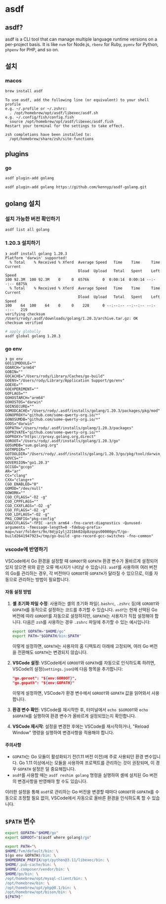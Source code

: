 # asdf

## asdf?

asdf is a CLI tool that can manage multiple language runtime versions on a per-project basis. It is like `nvm` for Node.js, `rbenv` for Ruby, `pyenv` for Python, `phpenv` for PHP, and so on.

## 설치

### macos

```bash
brew install asdf
```

```log
To use asdf, add the following line (or equivalent) to your shell profile
e.g. ~/.profile or ~/.zshrc:
  . /opt/homebrew/opt/asdf/libexec/asdf.sh
e.g. ~/.config/fish/config.fish
  source /opt/homebrew/opt/asdf/libexec/asdf.fish
Restart your terminal for the settings to take effect.

zsh completions have been installed to:
  /opt/homebrew/share/zsh/site-functions
```

## plugins

### go

```bash
asdf plugin-add golang
```

```bash
asdf plugin-add golang https://github.com/kennyp/asdf-golang.git
```

## golang 설치

### 설치 가능한 버전 확인하기

```bash
asdf list all golang
```

### 1.20.3 설치하기

```log
❯ asdf install golang 1.20.3
Platform 'darwin' supported!
  % Total    % Received % Xferd  Average Speed   Time    Time     Time  Current
                                 Dload  Upload   Total   Spent    Left  Speed
100 92.3M  100 92.3M    0     0  6576k      0  0:00:14  0:00:14 --:--:-- 6875k
  % Total    % Received % Xferd  Average Speed   Time    Time     Time  Current
                                 Dload  Upload   Total   Spent    Left  Speed
100    64  100    64    0     0    220      0 --:--:-- --:--:-- --:--:--   219
verifying checksum
/Users/rody/.asdf/downloads/golang/1.20.3/archive.tar.gz: OK
checksum verified
```

```bash
# apply globally
asdf global golang 1.20.3
```

### go env

```log
❯ go env
GO111MODULE=""
GOARCH="arm64"
GOBIN=""
GOCACHE="/Users/rody/Library/Caches/go-build"
GOENV="/Users/rody/Library/Application Support/go/env"
GOEXE=""
GOEXPERIMENT=""
GOFLAGS=""
GOHOSTARCH="arm64"
GOHOSTOS="darwin"
GOINSECURE=""
GOMODCACHE="/Users/rody/.asdf/installs/golang/1.20.3/packages/pkg/mod"
GONOPROXY="github.com/some-qwerty-org.io/*"
GONOSUMDB="github.com/some-qwerty-org.io/*"
GOOS="darwin"
GOPATH="/Users/rody/.asdf/installs/golang/1.20.3/packages"
GOPRIVATE="github.com/some-qwerty-org.io/*"
GOPROXY="https://proxy.golang.org,direct"
GOROOT="/Users/rody/.asdf/installs/golang/1.20.3/go"
GOSUMDB="sum.golang.org"
GOTMPDIR=""
GOTOOLDIR="/Users/rody/.asdf/installs/golang/1.20.3/go/pkg/tool/darwin_arm64"
GOVCS=""
GOVERSION="go1.20.3"
GCCGO="gccgo"
AR="ar"
CC="clang"
CXX="clang++"
CGO_ENABLED="0"
GOMOD="/dev/null"
GOWORK=""
CGO_CFLAGS="-O2 -g"
CGO_CPPFLAGS=""
CGO_CXXFLAGS="-O2 -g"
CGO_FFLAGS="-O2 -g"
CGO_LDFLAGS="-O2 -g"
PKG_CONFIG="pkg-config"
GOGCCFLAGS="-fPIC -arch arm64 -fno-caret-diagnostics -Qunused-arguments -fmessage-length=0 -fdebug-prefix-map=/var/folders/9x/8djp1ylj221bk02dp8zqsps00000gn/T/go-build2641947923=/tmp/go-build -gno-record-gcc-switches -fno-common"
```

### vscode에 반영하기

VSCode에서 Go 환경을 설정할 때 `GOROOT`와 `GOPATH` 환경 변수가 올바르게 설정되어 있지 않으면 위와 같은 오류 메시지가 나타날 수 있습니다. `asdf`를 사용하여 여러 버전의 Go를 관리하는 경우, 각 버전마다 `GOROOT`와 `GOPATH`가 달라질 수 있으므로, 이를 자동으로 관리하는 방법이 필요합니다.

#### 자동 설정 방법

1. **셸 초기화 파일 수정**: 사용하는 셸의 초기화 파일(`.bashrc`, `.zshrc` 등)에 `GOROOT`와 `GOPATH`를 동적으로 설정하는 코드를 추가할 수 있습니다. `asdf`는 현재 선택된 Go 버전에 따라 `GOROOT`를 자동으로 설정하지만, `GOPATH`는 사용자가 직접 설정해야 합니다. 다음은 `zsh`를 사용하는 경우 `.zshrc` 파일에 추가할 수 있는 예시입니다:

   ```bash
   export GOPATH="$HOME/go"
   export PATH="$GOPATH/bin:$PATH"
   ```

   이렇게 설정하면, `GOPATH`는 사용자의 홈 디렉토리 아래에 고정되며, 여러 Go 버전을 전환해도 `GOPATH`는 변경되지 않습니다.

2. **VSCode 설정**: VSCode에서 `GOROOT`와 `GOPATH`를 자동으로 인식하도록 하려면, VSCode의 설정(`settings.json`)에 다음 항목을 추가합니다:

   ```json
   "go.goroot": "${env:GOROOT}",
   "go.gopath": "${env:GOPATH}"
   ```

   이렇게 설정하면, VSCode가 환경 변수에서 `GOROOT`와 `GOPATH` 값을 읽어와서 사용합니다.

3. **환경 변수 확인**: VSCode를 재시작한 후, 터미널에서 `echo $GOROOT`와 `echo $GOPATH`를 실행하여 환경 변수가 올바르게 설정되었는지 확인합니다.

4. **VSCode 재시작**: 설정을 변경한 후에는 VSCode를 재시작하거나, "Reload Window" 명령을 실행하여 변경사항을 적용해야 합니다.

#### 주의사항

- `GOPATH`는 Go 모듈이 활성화되기 전(1.11 버전 이전)에 주로 사용되던 환경 변수입니다. Go 1.11 이상에서는 모듈을 사용하여 프로젝트를 관리하는 것이 권장되며, 이 경우 `GOPATH` 설정은 덜 중요해집니다.
- `asdf`를 사용할 때는 `asdf reshim golang` 명령을 실행하여 셸에 설치된 Go 버전의 변경사항을 반영해야 할 수도 있습니다.

이러한 설정을 통해 `asdf`로 관리하는 Go 버전을 변경할 때마다 `GOROOT`와 `GOPATH`를 수동으로 조정할 필요 없이, VSCode에서 자동으로 올바른 환경을 인식하도록 할 수 있습니다.

## `$PATH` 변수

```bash
export GOPATH="$HOME/go"
export GOROOT="$(asdf where golang)/go"

export PATH="\
$HOME/fvm/default/bin: \
$(go env GOPATH)/bin: \
$HOMEBREW_PREFIX/opt/python@3.11/libexec/bin: \
$HOME/.pub-cache/bin: \
$HOME/.composer/vendor/bin: \
$HOME/go/bin: \
/opt/homebrew/opt/mysql-client/bin: \
/opt/homebrew/bin: \
/opt/homebrew/opt/php@8.1/bin: \
/opt/homebrew/opt/bison/bin: \
${PATH}"
```
